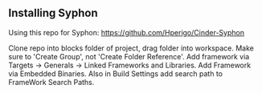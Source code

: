 ## Installing Syphon
Using this repo for Syphon: https://github.com/Hperigo/Cinder-Syphon

Clone repo into blocks folder of project, drag folder into workspace. Make sure to 'Create Group', not 'Create Folder Reference'. Add framework via Targets -> Generals -> Linked Frameworks and Libraries. Add Framework via Embedded Binaries. Also in Build Settings add search path to FrameWork Search Paths.